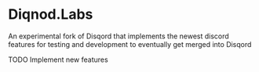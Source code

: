 # Diqnod.Labs
An experimental fork of Disqord that implements the newest discord features for testing and development to eventually get merged into Disqord


TODO
Implement new features
